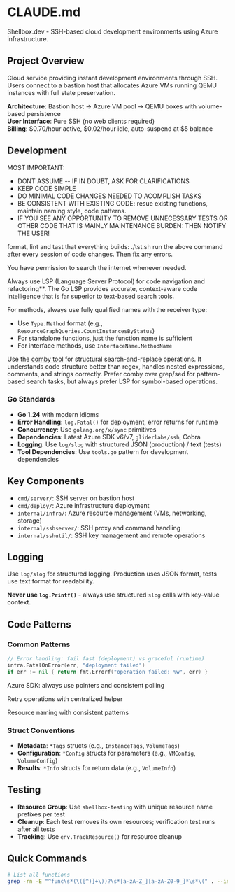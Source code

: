 # CLAUDE.md

Shellbox.dev - SSH-based cloud development environments using Azure infrastructure.

## Project Overview

Cloud service providing instant development environments through SSH. Users connect to a bastion host that allocates Azure VMs running QEMU instances with full state preservation.

**Architecture**: Bastion host → Azure VM pool → QEMU boxes with volume-based persistence  
**User Interface**: Pure SSH (no web clients required)  
**Billing**: $0.70/hour active, $0.02/hour idle, auto-suspend at $5 balance

## Development

MOST IMPORTANT:
- DONT ASSUME -- IF IN DOUBT, ASK FOR CLARIFICATIONS
- KEEP CODE SIMPLE
- DO MINIMAL CODE CHANGES NEEDED TO ACOMPLISH TASKS
- BE CONSISTENT WITH EXISTING CODE: resue existing functions, maintain naming style, code patterns.
- IF YOU SEE ANY OPPORTUNITY TO REMOVE UNNECESSARY TESTS OR OTHER CODE THAT IS MAINLY MAINTENANCE BURDEN: THEN NOTIFY THE USER!

format, lint and tast that everything builds:
./tst.sh
run the above command after every session of code changes. Then fix any errors.

You have permission to search the internet whenever needed.

Always use LSP (Language Server Protocol) for code navigation and refactoring**. The Go LSP provides accurate, context-aware code intelligence that is far superior to text-based search tools.

For methods, always use fully qualified names with the receiver type:
- Use `Type.Method` format (e.g., `ResourceGraphQueries.CountInstancesByStatus`)
- For standalone functions, just the function name is sufficient
- For interface methods, use `InterfaceName.MethodName`

Use the [comby tool](https://comby.dev) for structural search-and-replace operations. It understands code structure better than regex, handles nested expressions, comments, and strings correctly. Prefer comby over grep/sed for pattern-based search tasks, but always prefer LSP for symbol-based operations.

### Go Standards
- **Go 1.24** with modern idioms
- **Error Handling**: `log.Fatal()` for deployment, error returns for runtime
- **Concurrency**: Use `golang.org/x/sync` primitives
- **Dependencies**: Latest Azure SDK v6/v7, `gliderlabs/ssh`, Cobra
- **Logging**: Use `log/slog` with structured JSON (production) / text (tests)
- **Tool Dependencies**: Use `tools.go` pattern for development dependencies

## Key Components

- `cmd/server/`: SSH server on bastion host
- `cmd/deploy/`: Azure infrastructure deployment  
- `internal/infra/`: Azure resource management (VMs, networking, storage)
- `internal/sshserver/`: SSH proxy and command handling
- `internal/sshutil/`: SSH key management and remote operations

## Logging

Use `log/slog` for structured logging. Production uses JSON format, tests use text format for readability.

**Never use `log.Printf()`** - always use structured `slog` calls with key-value context.

## Code Patterns

### Common Patterns
```go
// Error handling: fail fast (deployment) vs graceful (runtime)
infra.FatalOnError(err, "deployment failed")
if err != nil { return fmt.Errorf("operation failed: %w", err) }
```

Azure SDK: always use pointers and consistent polling

Retry operations with centralized helper

Resource naming with consistent patterns

### Struct Conventions
- **Metadata**: `*Tags` structs (e.g., `InstanceTags`, `VolumeTags`)
- **Configuration**: `*Config` structs for parameters (e.g., `VMConfig`, `VolumeConfig`)
- **Results**: `*Info` structs for return data (e.g., `VolumeInfo`)

## Testing

- **Resource Group**: Use `shellbox-testing` with unique resource name prefixes per test
- **Cleanup**: Each test removes its own resources; verification test runs after all tests
- **Tracking**: Use `env.TrackResource()` for resource cleanup

## Quick Commands

```bash
# List all functions
grep -rn -E "^func\s*(\([^)]+\))?\s*[a-zA-Z_][a-zA-Z0-9_]*\s*\(" . --include="*.go" | grep -v
```
